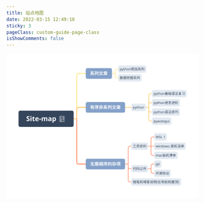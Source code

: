 ```yaml
---
title: 站点地图
date: 2022-03-15 12:49:18
sticky: 3
pageClass: custom-guide-page-class
isShowComments: false
---
```

![](./static/Site-map.svg)
